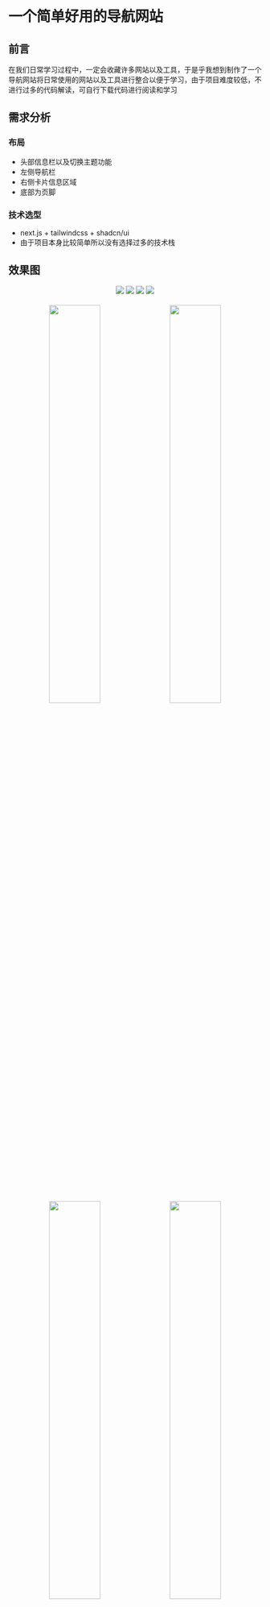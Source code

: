 # 一个简单好用的导航网站

## 前言
在我们日常学习过程中，一定会收藏许多网站以及工具，于是乎我想到制作了一个导航网站将日常使用的网站以及工具进行整合以便于学习，由于项目难度较低，不进行过多的代码解读，可自行下载代码进行阅读和学习

## 需求分析

### 布局

- 头部信息栏以及切换主题功能
- 左侧导航栏
- 右侧卡片信息区域
- 底部为页脚

### 技术选型

- next.js + tailwindcss + shadcn/ui
- 由于项目本身比较简单所以没有选择过多的技术栈

## 效果图
<p align="center">
  <img src="/public/next-web-nav-pc.png" >
  <img src="/public/next-web-nav-pc-dark.png" >
  <img src="/public/next-web-nav-pc-search.png" >
  <img src="/public/next-web-nav-pc-dark-search.png" >
</P>

<p align="center">
  <img src="/public/next-web-nav-phone.png" style="width: 45%; margin: 5px;">
  <img src="/public/next-web-nav-phone-search.png" style="width: 45%; margin: 5px;">
</p>
<p align="center">
  <img src="/public/next-web-nav-phone-dark.png" style="width: 45%; margin: 5px;">
  <img src="/public/next-web-nav-phone-dark-search.png" style="width: 45%; margin: 5px;">
</p>

<p align="center"> 基于 <b>Next.js</b> 的前端导航网站 </p>


## 预览地址

- [前端导航](https://www.knowledgenav.dev/)

## 功能介绍

- 自带前端导航模块
- 移动端适配
- 支持站内搜索
- 可通过 JSON 自定义导航数据
- 支持日夜颜色模式切换
- 支持 Vercel 直接部署上线

## 说明

- 此项目完全开源，仅供学习交流使用
